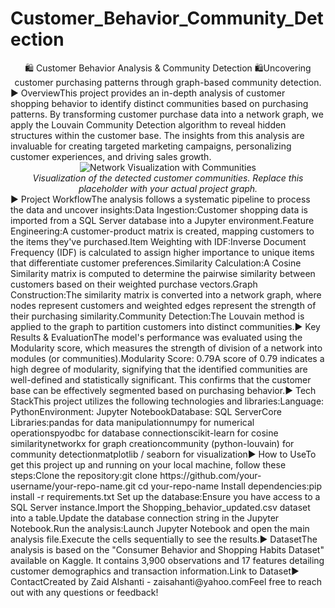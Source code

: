 # Customer_Behavior_Community_Detection
<div align="center">🛍️ Customer Behavior Analysis & Community Detection 🛍️Uncovering customer purchasing patterns through graph-based community detection.</div>► OverviewThis project provides an in-depth analysis of customer shopping behavior to identify distinct communities based on purchasing patterns. By transforming customer purchase data into a network graph, we apply the Louvain Community Detection algorithm to reveal hidden structures within the customer base. The insights from this analysis are invaluable for creating targeted marketing campaigns, personalizing customer experiences, and driving sales growth.<div align="center"><img src="https://placehold.co/800x400/2d3748/ffffff?text=Network+Visualization+of+Customer+Communities" alt="Network Visualization with Communities"><br/><em>Visualization of the detected customer communities. Replace this placeholder with your actual project graph.</em></div>► Project WorkflowThe analysis follows a systematic pipeline to process the data and uncover insights:Data Ingestion:Customer shopping data is imported from a SQL Server database into a Jupyter environment.Feature Engineering:A customer-product matrix is created, mapping customers to the items they've purchased.Item Weighting with IDF:Inverse Document Frequency (IDF) is calculated to assign higher importance to unique items that differentiate customer preferences.Similarity Calculation:A Cosine Similarity matrix is computed to determine the pairwise similarity between customers based on their weighted purchase vectors.Graph Construction:The similarity matrix is converted into a network graph, where nodes represent customers and weighted edges represent the strength of their purchasing similarity.Community Detection:The Louvain method is applied to the graph to partition customers into distinct communities.► Key Results & EvaluationThe model's performance was evaluated using the Modularity score, which measures the strength of division of a network into modules (or communities).Modularity Score: 0.79A score of 0.79 indicates a high degree of modularity, signifying that the identified communities are well-defined and statistically significant. This confirms that the customer base can be effectively segmented based on purchasing behavior.► Tech StackThis project utilizes the following technologies and libraries:Language: PythonEnvironment: Jupyter NotebookDatabase: SQL ServerCore Libraries:pandas for data manipulationnumpy for numerical operationspyodbc for database connectionscikit-learn for cosine similaritynetworkx for graph creationcommunity (python-louvain) for community detectionmatplotlib / seaborn for visualization► How to UseTo get this project up and running on your local machine, follow these steps:Clone the repository:git clone https://github.com/your-username/your-repo-name.git
cd your-repo-name
Install dependencies:pip install -r requirements.txt
Set up the database:Ensure you have access to a SQL Server instance.Import the Shopping_behavior_updated.csv dataset into a table.Update the database connection string in the Jupyter Notebook.Run the analysis:Launch Jupyter Notebook and open the main analysis file.Execute the cells sequentially to see the results.► DatasetThe analysis is based on the "Consumer Behavior and Shopping Habits Dataset" available on Kaggle. It contains 3,900 observations and 17 features detailing customer demographics and transaction information.Link to Dataset► ContactCreated by Zaid Alshanti - zaisahanti@yahoo.comFeel free to reach out with any questions or feedback!
